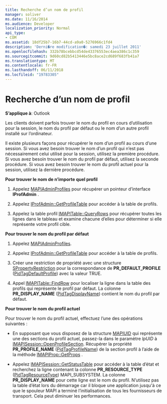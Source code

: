 ```yaml
---
title: Recherche d’un nom de profil
manager: soliver
ms.date: 11/16/2014
ms.audience: Developer
localization_priority: Normal
api_type:
- COM
ms.assetid: 18df25b7-16b7-44cd-a9a0-5276966c1fd4
description: 'Derni�re modification�: samedi 23 juillet 2011'
ms.openlocfilehash: 332b78bcebbcd54de43376553ec4aea386c1c359
ms.sourcegitcommit: 9d60cd82b5413446e5bc8ace2cd689f683fb41a7
ms.translationtype: MT
ms.contentlocale: fr-FR
ms.lasthandoff: 06/11/2018
ms.locfileid: "19783305"
---
```

# <a name="finding-a-profile-name"></a>Recherche d’un nom de profil

  
  
**S’applique à**: Outlook 
  
Les clients doivent parfois trouver le nom du profil en cours d’utilisation pour la session, le nom du profil par défaut ou le nom d’un autre profil installé sur l’ordinateur.
  
Il existe plusieurs façons pour récupérer le nom d’un profil au cours d’une session. Si vous avez besoin trouver le nom d’un profil qui n’est pas nécessairement celui utilisé pour la session, utilisez la première procédure. Si vous avez besoin trouver le nom du profil par défaut, utilisez la seconde procédure. Si vous avez besoin trouver le nom du profil actuel pour la session, utilisez la dernière procédure. 
  
 **Pour trouver le nom de n’importe quel profil**
  
1. Appelez [MAPIAdminProfiles](mapiadminprofiles.md) pour récupérer un pointeur d’interface **IProfAdmin** . 
    
2. Appelez [IProfAdmin::GetProfileTable](iprofadmin-getprofiletable.md) pour accéder à la table de profils. 
    
3. Appelez la table profil [IMAPITable::QueryRows](imapitable-queryrows.md) pour récupérer toutes les lignes dans le tableau et examine chacune d’elles pour déterminer si elle représente votre profil cible. 
    
 **Pour trouver le nom du profil par défaut**
  
1. Appelez [MAPIAdminProfiles](mapiadminprofiles.md).
    
2. Appelez [IProfAdmin::GetProfileTable](iprofadmin-getprofiletable.md) pour accéder à la table de profils. 
    
3. Créer une restriction de propriété avec une structure [SPropertyRestriction](spropertyrestriction.md) pour la correspondance de **PR_DEFAULT_PROFILE** ([PidTagDefaultProfile](pidtagdefaultprofile-canonical-property.md)) avec la valeur TRUE.
    
4. Appel [IMAPITable::FindRow](imapitable-findrow.md) pour localiser la ligne dans la table des profils qui représente le profil par défaut. La colonne **PR_DISPLAY_NAME** ([PidTagDisplayName](pidtagdisplayname-canonical-property.md)) contient le nom du profil par défaut.
    
 **Pour trouver le nom du profil actuel**
  
Pour trouver le nom du profil actuel, effectuez l’une des opérations suivantes :
  
- En supposant que vous disposez de la structure [MAPIUID](mapiuid.md) qui représente une des sections du profil actuel, passez-la dans le paramètre _lpUID_ à [IMAPISession::OpenProfileSection](imapisession-openprofilesection.md). Récupérer la propriété **PR_PROFILE_NAME** ([PidTagProfileName](pidtagprofilename-canonical-property.md)) de la section profil à l’aide de la méthode [IMAPIProp::GetProps](imapiprop-getprops.md) . 
    
- Appelez [IMAPISession::GetStatusTable](imapisession-getstatustable.md) pour accéder à la table d’état et recherchez la ligne contenant la colonne **PR_RESOURCE_TYPE** ([PidTagResourceType](pidtagresourcetype-canonical-property.md)) MAPI_SUBSYSTEM. La colonne **PR_DISPLAY_NAME** pour cette ligne est le nom du profil. N’utilisez pas la table d’état lors du démarrage car il bloque une application jusqu'à ce que le spouleur MAPI a terminé l’initialisation de tous les fournisseurs de transport. Cela peut diminuer les performances. 
    

